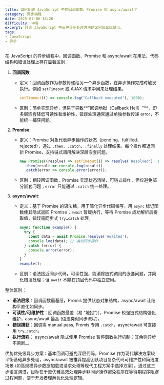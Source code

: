 ```yaml
---
title: 如何比较 JavaScript 中的回调函数、Promise 和 async/await？
category: 异步编程
date: 2025-07-06 18:26
difficulty: 中等
excerpt: 讨论 JavaScript 中三种异步处理方法的区别及其优缺点。
tags:
- JavaScript
- 异步
---
```

在 JavaScript 的异步编程中，回调函数、Promise 和 async/await 在用法、代码结构和错误处理上存在显著区别：  

1. **回调函数**:  
   - 定义：回调函数作为参数传递给另一个异步函数，在异步操作完成时触发执行。例如 `setTimeout` 或 AJAX 请求中用来处理结果。  
     ``` javascript
     setTimeout(() => console.log("Callback executed"), 1000);
     ```  
   - 区别：简单实现异步，但易于导致**"回调地狱（Callback Hell）"**，即多层嵌套降低可读性和维护性，错误处理通常通过单独参数传递 error，不能统一捕获问题。  

2. **Promise**:  
   - 定义：Promise 对象代表异步操作的状态（pending、fulfilled、rejected），通过 `.then`、`.catch`、`.finally` 处理结果。每个操作都返回新 Promise，支持链式调用解决深层嵌套问题。  
     ``` javascript
     new Promise((resolve) => setTimeout(() => resolve('Resolved'), 1000))
       .then(result => console.log(result))
       .catch(error => console.error(error));
     ```  
   - 区别：相较回调函数，Promise 实现状态清晰、可链式操作，但仅避免部分嵌套问题；`error` 只能通过 `.catch` 统一处理。  

3. **async/await**:  
   - 定义：基于 Promise 的语法糖，用于简化异步代码编写。用 `async` 标记函数使其隐式返回 Promise；`await` 暂缓执行，等待 Promise 成功解析后提取值，错误需同步式 `try…catch` 处理。  
     ``` javascript
     async function example() {
       try {
         const data = await Promise.resolve('Awaited');
         console.log(data); // 类似同步操作
       } catch (error) {
         console.error(error);
       }
     }
     example();
     ```  
   - 区别：语法接近同步代码，可读性强，能消除链式调用的嵌套问题，并简化错误处理；但 `await` 不能在顶层代码中独立使用。  

整体区别：  
- **语法层级**：回调函数最基层，Promis 提供状态对象结构，async/await 让结构平直化如同步。  
- **可读性/可维护性**：回调函数最差（易 "地狱")），Promise 较强链式结构强化维护，async/await 最高 (语法类似同步流程)。  
- **错误捕获**：回调需 manual pass, Promis 专用 `.catch`，async/await 可直接用 `try…catch`。  
- **执行流程**： async/await 隐式使用 Promise 暂停函数执行机制；其余则异步不间断。。  

优势优先级异步方案：基本回调可避免深层代码，Promise 作为现代解决方案较平衡基础异步处理，async/await 被推荐提高团队项目复杂代码可维护性和简洁度场景 (如高规模异步数据加载或请求处理等现代工程方案中选择方案）。通过这三步语言演进，目标在于更优雅高效处理异步非同步操作避免程序在等待期程序阻塞过程问题，便于开发者理解优化处理逻辑。  
